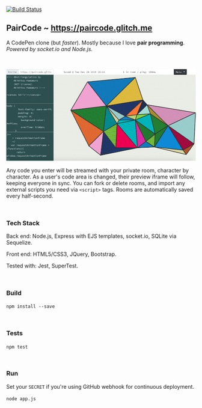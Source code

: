 [![Build Status](https://travis-ci.org/healeycodes/PairCode.svg?branch=master)](https://travis-ci.org/healeycodes/PairCode)

## PairCode ~ https://paircode.glitch.me

A CodePen clone (but _faster_). Mostly because I love __pair programming__. _Powered by socket.io and Node.js._

<br>

![alt text](https://raw.githubusercontent.com/healeycodes/paircode/master/public/img/preview.png "Image of a room on Deux Codes")

Any code you enter will be streamed with your private room, character by character. As a user's code area is changed, their preview iframe will follow, keeping everyone in sync. You can fork or delete rooms, and import any external scripts you need via `<script>` tags. Rooms are automatically saved every half-second.

<br>

### Tech Stack

Back end: Node.js, Express with EJS templates, socket.io, SQLite via Sequelize.

Front end: HTML5/CSS3, JQuery, Bootstrap.

Tested with: Jest, SuperTest.

<br>

### Build

`npm install --save`

<br>

### Tests

`npm test`

<br>

### Run

Set your `SECRET` if you're using GitHub webhook for continuous deployment.

`node app.js`
